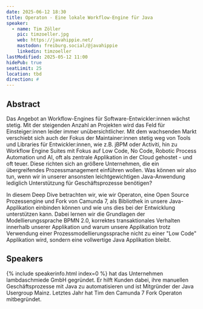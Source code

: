 ```yaml
---
date: 2025-06-12 18:30
title: Operaton - Eine lokale Workflow-Engine für Java
speaker:
  - name: Tim Zöller
    pic: timzoeller.jpg
    web: https://javahippie.net/
    mastodon: freiburg.social/@javahippie
    linkedin: timzoeller
lastModified: 2025-05-12 11:00
hidePub: true
seatLimit: 25
location: tbd
direction: #
---
```


## Abstract

Das Angebot an Workflow-Engines für Software-Entwickler:innen wächst stetig. Mit der steigenden Anzahl an Projekten wird das Feld für Einsteiger:innen leider immer unübersichtlicher. Mit dem wachsenden Markt verschiebt sich auch der Fokus der Maintainer:innen stetig weg von Tools und Libraries für Entwickler:innen, wie z.B. jBPM oder Activiti, hin zu Workflow Engine Suites mit Fokus auf Low Code, No Code, Robotic Process Automation und AI, oft als zentrale Applikation in der Cloud gehostet - und oft teuer. Diese richten sich an größere Unternehmen, die ein übergreifendes Prozessmanagement einführen wollen. Was können wir also tun, wenn wir in unserer ansonsten leichtgewichtigen Java-Anwendung lediglich Unterstützung für Geschäftsprozesse benötigen?

In diesem Deep Dive betrachten wir, wie wir Operaton, eine Open Source Prozessengine und Fork von Camunda 7, als Bibliothek in unsere Java-Applikation einbinden können und wie uns dies bei der Entwicklung unterstützen kann. Dabei lernen wir die Grundlagen der Modellierungssprache BPMN 2.0, korrektes transaktionales Verhalten innerhalb unserer Applikation und warum unsere Applikation trotz Verwendung einer Prozessmodellierungssprache nicht zu einer "Low Code" Applikation wird, sondern eine vollwertige Java Applikation bleibt.

## Speakers

{% include speakerinfo.html index=0 %} hat das Unternehmen lambdaschmiede GmbH gegründet. Er hilft Kunden dabei, ihre manuellen Geschäftsprozesse mit Java zu automatisieren und ist Mitgründer der Java Usergroup Mainz. Letztes Jahr hat Tim den Camunda 7 Fork Operaton mitbegründet.
